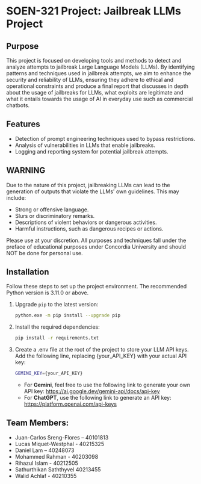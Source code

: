 # SOEN-321 Project: Jailbreak LLMs Project

## Purpose  
This project is focused on developing tools and methods to detect and analyze attempts to jailbreak Large Language Models (LLMs). By identifying patterns and techniques used in jailbreak attempts, we aim to enhance the security and reliability of LLMs, ensuring they adhere to ethical and operational constraints and produce a final report that discusses in depth about the usage of jailbreaks for LLMs, what exploits are legitimate and what it entails towards the usage of AI in everyday use such as commercial chatbots.

## Features  
- Detection of prompt engineering techniques used to bypass restrictions.  
- Analysis of vulnerabilities in LLMs that enable jailbreaks.  
- Logging and reporting system for potential jailbreak attempts.  

## WARNING  
Due to the nature of this project, jailbreaking LLMs can lead to the generation of outputs that violate the LLMs' own guidelines. This may include:  
- Strong or offensive language.  
- Slurs or discriminatory remarks.  
- Descriptions of violent behaviors or dangerous activities.  
- Harmful instructions, such as dangerous recipes or actions.

Please use at your discretion. All purposes and techniques fall under the preface of educational purposes under Concordia University and should NOT be done for personal use.

## Installation  
Follow these steps to set up the project environment. The recommended Python version is 3.11.0 or above.

1. Upgrade `pip` to the latest version:  
   ```bash
   python.exe -m pip install --upgrade pip
   ```
2. Install the required dependencies:
    ```bash
    pip install -r requirements.txt
    ```
3. Create a .env file at the root of the project to store your LLM API keys. 
Add the following line, replacing {your_API_KEY} with your actual API key:
    ```bash
    GEMINI_KEY={your_API_KEY}
    ```

    * For **Gemini**, feel free to use the following link to generate your own API key: https://ai.google.dev/gemini-api/docs/api-key  
    * For **ChatGPT**, use the following link to generate an API key: https://platform.openai.com/api-keys

## Team Members:

- Juan-Carlos Sreng-Flores – 40101813
- Lucas Miquet-Westphal - 40215325
- Daniel Lam – 40248073
- Mohammed Rahman - 40203098
- Rihazul Islam - 40212505
- Sathurthikan Saththyvel 40213455
- Walid Achlaf - 40210355




